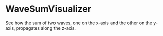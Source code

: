 # WaveSumVisualizer
See how the sum of two waves, one on the x-axis and the other on the y-axis, propagates along the z-axis.
